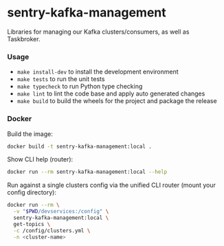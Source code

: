 # sentry-kafka-management
Libraries for managing our Kafka clusters/consumers, as well as Taskbroker.


### Usage
- `make install-dev` to install the development environment
- `make tests` to run the unit tests
- `make typecheck` to run Python type checking
- `make lint` to lint the code base and apply auto generated changes
- `make build` to build the wheels for the project and package the release

### Docker

Build the image:

```bash
docker build -t sentry-kafka-management:local .
```

Show CLI help (router):

```bash
docker run --rm sentry-kafka-management:local --help
```

Run against a single clusters config via the unified CLI router (mount your config directory):

```bash
docker run --rm \
  -v "$PWD/devservices:/config" \
  sentry-kafka-management:local \
  get-topics \
  -c /config/clusters.yml \
  -n <cluster-name>
```
